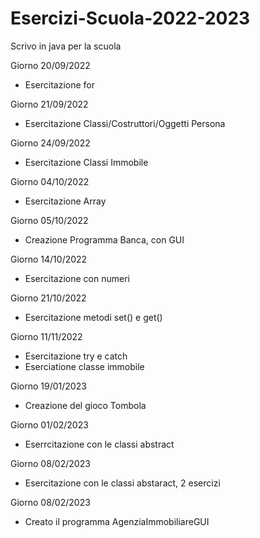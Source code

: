# Esercizi-Scuola-2022-2023
Scrivo in java per la scuola

Giorno 20/09/2022
  - Esercitazione for

Giorno 21/09/2022
  - Esercitazione Classi/Costruttori/Oggetti Persona
  
Giorno 24/09/2022
  - Esercitazione Classi Immobile

Giorno 04/10/2022
  - Esercitazione Array

Giorno 05/10/2022
  - Creazione Programma Banca, con GUI

Giorno 14/10/2022
  - Esercitazione con numeri
  
Giorno 21/10/2022
  - Esercitazione metodi set() e get()

Giorno 11/11/2022
  - Esercitazione try e catch
  - Eserciatione classe immobile

Giorno 19/01/2023
  - Creazione del gioco Tombola
  
Giorno 01/02/2023
  - Eserrcitazione con le classi abstract
  
Giorno 08/02/2023
  - Esercitazione con le classi abstaract, 2 esercizi

Giorno 08/02/2023
  - Creato il programma AgenziaImmobiliareGUI
